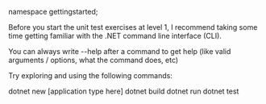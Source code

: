 namespace gettingstarted;

Before you start the unit test exercises at level 1,
I recommend taking some time getting familiar with the .NET command line interface (CLI).

You can always write --help after a command to get help (like valid arguments / options, what the command does, etc)

Try exploring and using the following commands:

dotnet new [application type here]
dotnet build
dotnet run
dotnet test

